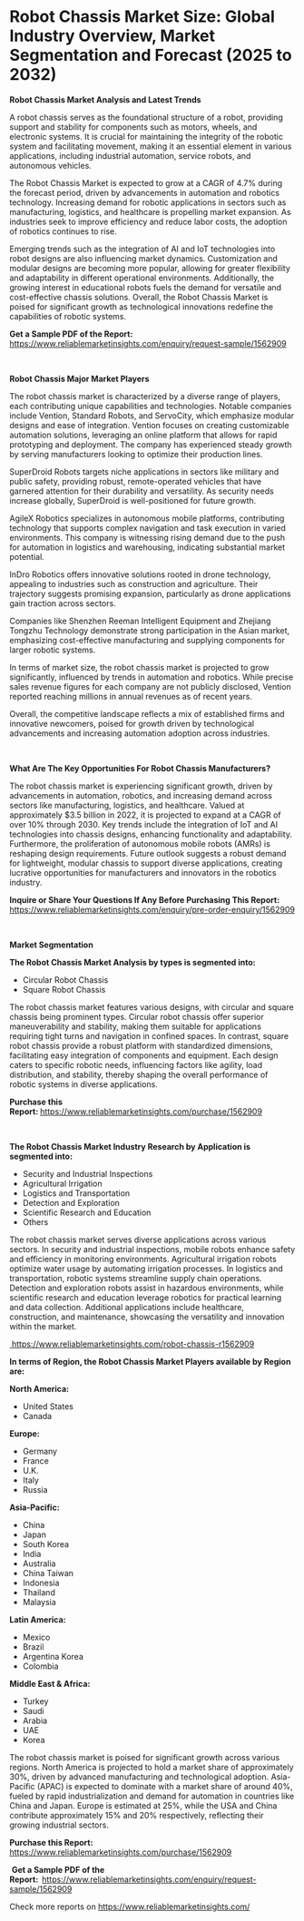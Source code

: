 <p><h1>Robot Chassis Market Size: Global Industry Overview, Market Segmentation and Forecast (2025 to 2032)</h1></p><p><strong>Robot Chassis Market Analysis and Latest Trends</strong></p>
<p><p>A robot chassis serves as the foundational structure of a robot, providing support and stability for components such as motors, wheels, and electronic systems. It is crucial for maintaining the integrity of the robotic system and facilitating movement, making it an essential element in various applications, including industrial automation, service robots, and autonomous vehicles.</p><p>The Robot Chassis Market is expected to grow at a CAGR of 4.7% during the forecast period, driven by advancements in automation and robotics technology. Increasing demand for robotic applications in sectors such as manufacturing, logistics, and healthcare is propelling market expansion. As industries seek to improve efficiency and reduce labor costs, the adoption of robotics continues to rise.</p><p>Emerging trends such as the integration of AI and IoT technologies into robot designs are also influencing market dynamics. Customization and modular designs are becoming more popular, allowing for greater flexibility and adaptability in different operational environments. Additionally, the growing interest in educational robots fuels the demand for versatile and cost-effective chassis solutions. Overall, the Robot Chassis Market is poised for significant growth as technological innovations redefine the capabilities of robotic systems.</p></p>
<p><strong>Get a Sample PDF of the Report:&nbsp;</strong> <a href="https://www.reliablemarketinsights.com/enquiry/request-sample/1562909?utm_campaign=2338&utm_medium=2&utm_source=Github&utm_content=ia&utm_term=16022025&utm_id=robot-chassis">https://www.reliablemarketinsights.com/enquiry/request-sample/1562909</a></p>
<p>&nbsp;</p>
<p><strong>Robot Chassis Major Market Players</strong></p>
<p><p>The robot chassis market is characterized by a diverse range of players, each contributing unique capabilities and technologies. Notable companies include Vention, Standard Robots, and ServoCity, which emphasize modular designs and ease of integration. Vention focuses on creating customizable automation solutions, leveraging an online platform that allows for rapid prototyping and deployment. The company has experienced steady growth by serving manufacturers looking to optimize their production lines.</p><p>SuperDroid Robots targets niche applications in sectors like military and public safety, providing robust, remote-operated vehicles that have garnered attention for their durability and versatility. As security needs increase globally, SuperDroid is well-positioned for future growth.</p><p>AgileX Robotics specializes in autonomous mobile platforms, contributing technology that supports complex navigation and task execution in varied environments. This company is witnessing rising demand due to the push for automation in logistics and warehousing, indicating substantial market potential.</p><p>InDro Robotics offers innovative solutions rooted in drone technology, appealing to industries such as construction and agriculture. Their trajectory suggests promising expansion, particularly as drone applications gain traction across sectors.</p><p>Companies like Shenzhen Reeman Intelligent Equipment and Zhejiang Tongzhu Technology demonstrate strong participation in the Asian market, emphasizing cost-effective manufacturing and supplying components for larger robotic systems.</p><p>In terms of market size, the robot chassis market is projected to grow significantly, influenced by trends in automation and robotics. While precise sales revenue figures for each company are not publicly disclosed, Vention reported reaching millions in annual revenues as of recent years.</p><p>Overall, the competitive landscape reflects a mix of established firms and innovative newcomers, poised for growth driven by technological advancements and increasing automation adoption across industries.</p></p>
<p>&nbsp;</p>
<p><strong>What Are The Key Opportunities For Robot Chassis Manufacturers?</strong></p>
<p><p>The robot chassis market is experiencing significant growth, driven by advancements in automation, robotics, and increasing demand across sectors like manufacturing, logistics, and healthcare. Valued at approximately $3.5 billion in 2022, it is projected to expand at a CAGR of over 10% through 2030. Key trends include the integration of IoT and AI technologies into chassis designs, enhancing functionality and adaptability. Furthermore, the proliferation of autonomous mobile robots (AMRs) is reshaping design requirements. Future outlook suggests a robust demand for lightweight, modular chassis to support diverse applications, creating lucrative opportunities for manufacturers and innovators in the robotics industry.</p></p>
<p><strong>Inquire or Share Your Questions If Any Before Purchasing This Report:</strong> <a href="https://www.reliablemarketinsights.com/enquiry/pre-order-enquiry/1562909?utm_campaign=2338&utm_medium=2&utm_source=Github&utm_content=ia&utm_term=16022025&utm_id=robot-chassis">https://www.reliablemarketinsights.com/enquiry/pre-order-enquiry/1562909</a></p>
<p>&nbsp;</p>
<p><strong>Market Segmentation</strong></p>
<p><strong>The Robot Chassis Market Analysis by types is segmented into:</strong></p>
<p><ul><li>Circular Robot Chassis</li><li>Square Robot Chassis</li></ul></p>
<p><p>The robot chassis market features various designs, with circular and square chassis being prominent types. Circular robot chassis offer superior maneuverability and stability, making them suitable for applications requiring tight turns and navigation in confined spaces. In contrast, square robot chassis provide a robust platform with standardized dimensions, facilitating easy integration of components and equipment. Each design caters to specific robotic needs, influencing factors like agility, load distribution, and stability, thereby shaping the overall performance of robotic systems in diverse applications.</p></p>
<p><strong>Purchase this Report:&nbsp;</strong><a href="https://www.reliablemarketinsights.com/purchase/1562909?utm_campaign=2338&utm_medium=2&utm_source=Github&utm_content=ia&utm_term=16022025&utm_id=robot-chassis">https://www.reliablemarketinsights.com/purchase/1562909</a></p>
<p>&nbsp;</p>
<p><strong>The Robot Chassis Market Industry Research by Application is segmented into:</strong></p>
<p><ul><li>Security and Industrial Inspections</li><li>Agricultural Irrigation</li><li>Logistics and Transportation</li><li>Detection and Exploration</li><li>Scientific Research and Education</li><li>Others</li></ul></p>
<p><p>The robot chassis market serves diverse applications across various sectors. In security and industrial inspections, mobile robots enhance safety and efficiency in monitoring environments. Agricultural irrigation robots optimize water usage by automating irrigation processes. In logistics and transportation, robotic systems streamline supply chain operations. Detection and exploration robots assist in hazardous environments, while scientific research and education leverage robotics for practical learning and data collection. Additional applications include healthcare, construction, and maintenance, showcasing the versatility and innovation within the market.</p></p>
<p><a href="https://www.reliablemarketinsights.com/robot-chassis-r1562909?utm_campaign=2338&utm_medium=2&utm_source=Github&utm_content=ia&utm_term=16022025&utm_id=robot-chassis">&nbsp;https://www.reliablemarketinsights.com/robot-chassis-r1562909</a></p>
<p><strong>In terms of Region, the Robot Chassis Market Players available by Region are:</strong></p>
<p>
    <p> <strong> North America: </strong>
        <ul>
            <li>United States</li>
            <li>Canada</li>
        </ul>
        </p> 
    <p> <strong> Europe: </strong>
        <ul>
            <li>Germany</li>
            <li>France</li>
            <li>U.K.</li>
            <li>Italy</li>
            <li>Russia</li>
        </ul>
        </p> 
    <p> <strong> Asia-Pacific: </strong>
        <ul>
            <li>China</li>
            <li>Japan</li>
            <li>South Korea</li>
            <li>India</li>
            <li>Australia</li>
            <li>China Taiwan</li>
            <li>Indonesia</li>
            <li>Thailand</li>
            <li>Malaysia</li>
        </ul>
        </p> 
    <p> <strong> Latin America: </strong>
        <ul>
            <li>Mexico</li>
            <li>Brazil</li>
            <li>Argentina Korea</li>
            <li>Colombia</li>
        </ul>
        </p> 
    <p> <strong> Middle East & Africa: </strong>
        <ul>
            <li>Turkey</li>
            <li>Saudi</li>
            <li>Arabia</li>
            <li>UAE</li>
            <li>Korea</li>
        </ul>
    </p>
    </p>
<p><p>The robot chassis market is poised for significant growth across various regions. North America is projected to hold a market share of approximately 30%, driven by advanced manufacturing and technological adoption. Asia-Pacific (APAC) is expected to dominate with a market share of around 40%, fueled by rapid industrialization and demand for automation in countries like China and Japan. Europe is estimated at 25%, while the USA and China contribute approximately 15% and 20% respectively, reflecting their growing industrial sectors.</p></p>
<p><strong>Purchase this Report: </strong><a href="https://www.reliablemarketinsights.com/purchase/1562909?utm_campaign=2338&utm_medium=2&utm_source=Github&utm_content=ia&utm_term=16022025&utm_id=robot-chassis">https://www.reliablemarketinsights.com/purchase/1562909</a></p>
<p>&nbsp;<strong>Get a Sample PDF of the Report:&nbsp;&nbsp;</strong><a href="https://www.reliablemarketinsights.com/enquiry/request-sample/1562909?utm_campaign=2338&utm_medium=2&utm_source=Github&utm_content=ia&utm_term=16022025&utm_id=robot-chassis">https://www.reliablemarketinsights.com/enquiry/request-sample/1562909</a></p>
<p><strong></strong></p>
<p>Check more reports on <a href="https://www.reliablemarketinsights.com/?utm_campaign=2338&utm_medium=2&utm_source=Github&utm_content=ia&utm_term=16022025&utm_id=robot-chassis">https://www.reliablemarketinsights.com/</a></p>